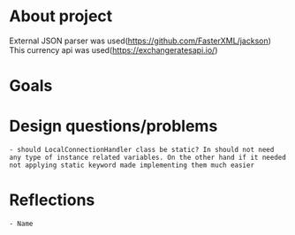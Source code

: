 # About project 

External JSON parser was used(https://github.com/FasterXML/jackson)
This currency api was used(https://exchangeratesapi.io/)
# Goals

# Design questions/problems
    - should LocalConnectionHandler class be static? In should not need any type of instance related variables. On the other hand if it needed not applying static keyword made implementing them much easier

# Reflections
    - Name 